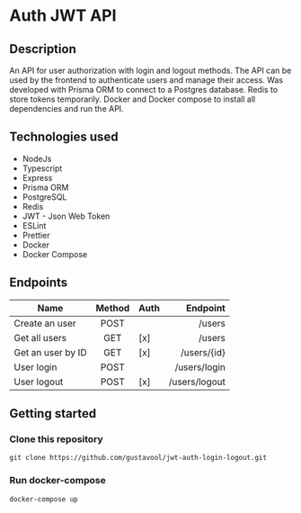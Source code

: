 # Auth JWT API

## Description

An API for user authorization with login and logout methods. The API can be used by the frontend to authenticate users and manage their access.
Was developed with Prisma ORM to connect to a Postgres database. Redis to store tokens temporarily. Docker and Docker compose to install all dependencies and run the API.

## Technologies used

- NodeJs
- Typescript
- Express
- Prisma ORM
- PostgreSQL
- Redis
- JWT - Json Web Token
- ESLint
- Prettier
- Docker
- Docker Compose

## Endpoints

| Name              | Method | Auth |      Endpoint |
| ----------------- | :----: | ---- | ------------: |
| Create an user    |  POST  |      |        /users |
| Get all users     |  GET   | [x]  |        /users |
| Get an user by ID |  GET   | [x]  |   /users/{id} |
| User login        |  POST  |      |  /users/login |
| User logout       |  POST  | [x]  | /users/logout |

## Getting started

### Clone this repository

`git clone https://github.com/gustavool/jwt-auth-login-logout.git`

### Run docker-compose

`docker-compose up`
